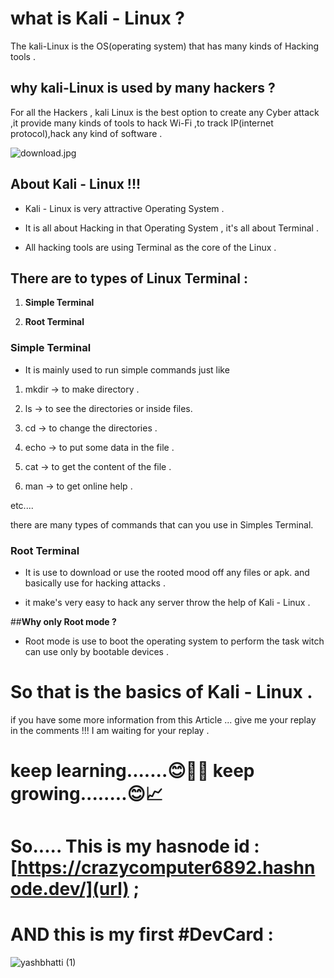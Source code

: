 #  **what is Kali - Linux ?**

The kali-Linux is the OS(operating system) that has many kinds of Hacking tools .

## **why kali-Linux is used by many hackers ?**
 
For all the Hackers ,
kali Linux is the best option to create any Cyber attack ,it provide many kinds of tools to hack Wi-Fi ,to track IP(internet protocol),hack any kind of software .


![download.jpg](https://cdn.hashnode.com/res/hashnode/image/upload/v1648354259368/l4jqWXDPq.jpg)



## About Kali - Linux !!!


- Kali - Linux is very attractive Operating System .

- It is all about Hacking in that Operating System , it's all about Terminal .

- All hacking tools are using Terminal as the core of the Linux .

## There are to types of Linux Terminal :

1. **Simple Terminal**

2. **Root Terminal**

### **Simple Terminal**


- It is mainly used to run simple commands just like 


1.  mkdir  -> to make directory .

2. ls -> to see the directories or inside files. 

3. cd -> to change the directories .

4. echo -> to put some data in the file . 

5. cat -> to get the content of the file .

6. man -> to get online help .

etc....

there are many types of commands  that can you use in Simples Terminal.

### **Root Terminal**


- It is use to download or use the rooted mood off any files or apk. and basically use for hacking attacks .


- it make's very easy to hack any server throw the help of Kali - Linux .

##**Why only Root mode ?**

- Root mode is use to boot the operating system to perform the task witch can use only by bootable devices .

# So that is the basics of Kali - Linux .

if you have some more information from this Article ... give me your replay in the comments !!! I am waiting for your replay .

# keep learning.......😊👨‍💻 keep growing........😊📈

# So..... This is my hasnode id : [https://crazycomputer6892.hashnode.dev/](url) ;
# AND this is my first #DevCard : 
![yashbhatti (1)](https://user-images.githubusercontent.com/75466002/160271137-9bc6a892-9b8b-43d4-b7dd-fe203329d7ff.png)


